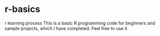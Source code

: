 # r-basics
r learning process
This is a basic R programming code for beginners and sample projects, which I have completed. Feel free to use it 
